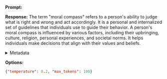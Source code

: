 **Prompt:**


**Response:**
The term "moral compass" refers to a person's ability to judge what is right and wrong and act accordingly. It is a personal and internalized set of guidelines that individuals use to guide their behavior. A person's moral compass is influenced by various factors, including their upbringing, culture, religion, personal experiences, and societal norms. It helps individuals make decisions that align with their values and beliefs.

<details><summary>Metadata</summary>

- Duration: 5124 ms
- Datetime: 2023-11-24T13:25:28.908079
- Model: gpt-4-0613

</details>

**Options:**
```json
{"temperature": 0.2, "max_tokens": 100}
```

